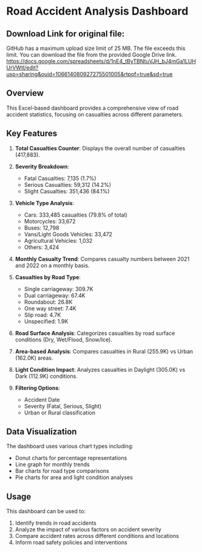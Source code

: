 # Road Accident Analysis Dashboard

## Download Link for original file:
GitHub has a maximum upload size limit of 25 MB. The file exceeds this limit. You can download the file from the provided Google Drive link.
https://docs.google.com/spreadsheets/d/1nE4_tByTBNtuVJH_bJ4mGa1LUHUrVWtI/edit?usp=sharing&ouid=106614080927275501005&rtpof=true&sd=true

## Overview
This Excel-based dashboard provides a comprehensive view of road accident statistics, focusing on casualties across different parameters.

## Key Features
1. **Total Casualties Counter**: Displays the overall number of casualties (417,883).

2. **Severity Breakdown**:
   - Fatal Casualties: 7,135 (1.7%)
   - Serious Casualties: 59,312 (14.2%)
   - Slight Casualties: 351,436 (84.1%)

3. **Vehicle Type Analysis**:
   - Cars: 333,485 casualties (79.8% of total)
   - Motorcycles: 33,672
   - Buses: 12,798
   - Vans/Light Goods Vehicles: 33,472
   - Agricultural Vehicles: 1,032
   - Others: 3,424

4. **Monthly Casualty Trend**: Compares casualty numbers between 2021 and 2022 on a monthly basis.

5. **Casualties by Road Type**:
   - Single carriageway: 309.7K
   - Dual carriageway: 67.4K
   - Roundabout: 26.8K
   - One way street: 7.4K
   - Slip road: 4.7K
   - Unspecified: 1.9K

6. **Road Surface Analysis**: Categorizes casualties by road surface conditions (Dry, Wet/Flood, Snow/Ice).

7. **Area-based Analysis**: Compares casualties in Rural (255.9K) vs Urban (162.0K) areas.

8. **Light Condition Impact**: Analyzes casualties in Daylight (305.0K) vs Dark (112.9K) conditions.

9. **Filtering Options**: 
   - Accident Date
   - Severity (Fatal, Serious, Slight)
   - Urban or Rural classification

## Data Visualization
The dashboard uses various chart types including:
- Donut charts for percentage representations
- Line graph for monthly trends
- Bar charts for road type comparisons
- Pie charts for area and light condition analyses

## Usage
This dashboard can be used to:
1. Identify trends in road accidents
2. Analyze the impact of various factors on accident severity
3. Compare accident rates across different conditions and locations
4. Inform road safety policies and interventions

